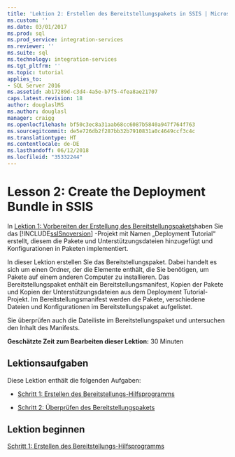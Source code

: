 ```yaml
---
title: 'Lektion 2: Erstellen des Bereitstellungspakets in SSIS | Microsoft-Dokumentation'
ms.custom: ''
ms.date: 03/01/2017
ms.prod: sql
ms.prod_service: integration-services
ms.reviewer: ''
ms.suite: sql
ms.technology: integration-services
ms.tgt_pltfrm: ''
ms.topic: tutorial
applies_to:
- SQL Server 2016
ms.assetid: ab17289d-c3d4-4a5e-b7f5-4fea8ae21707
caps.latest.revision: 18
author: douglaslMS
ms.author: douglasl
manager: craigg
ms.openlocfilehash: bf50c3ec8a31aab68cc6087b5840a947f764f763
ms.sourcegitcommit: de5e726db2f287bb32b7910831a0c4649ccf3c4c
ms.translationtype: HT
ms.contentlocale: de-DE
ms.lasthandoff: 06/12/2018
ms.locfileid: "35332244"
---
```

# <a name="lesson-2-create-the-deployment-bundle-in-ssis"></a>Lesson 2: Create the Deployment Bundle in SSIS
In [Lektion 1: Vorbereiten der Erstellung des Bereitstellungspakets](../integration-services/lesson-1-preparing-to-create-the-deployment-bundle.md)haben Sie das [!INCLUDE[ssISnoversion](../includes/ssisnoversion-md.md)] -Projekt mit Namen „Deployment Tutorial“ erstellt, diesem die Pakete und Unterstützungsdateien hinzugefügt und Konfigurationen in Paketen implementiert.  
  
In dieser Lektion erstellen Sie das Bereitstellungspaket. Dabei handelt es sich um einen Ordner, der die Elemente enthält, die Sie benötigen, um Pakete auf einem anderen Computer zu installieren. Das Bereitstellungspaket enthält ein Bereitstellungsmanifest, Kopien der Pakete und Kopien der Unterstützungsdateien aus dem Deployment Tutorial-Projekt. Im Bereitstellungsmanifest werden die Pakete, verschiedene Dateien und Konfigurationen im Bereitstellungspaket aufgelistet.  
  
Sie überprüfen auch die Dateiliste im Bereitstellungspaket und untersuchen den Inhalt des Manifests.  
  
**Geschätzte Zeit zum Bearbeiten dieser Lektion:** 30 Minuten  
  
## <a name="lesson-tasks"></a>Lektionsaufgaben  
Diese Lektion enthält die folgenden Aufgaben:  
  
-   [Schritt 1: Erstellen des Bereitstellungs-Hilfsprogramms](../integration-services/lesson-2-1-building-the-deployment-utility.md)  
  
-   [Schritt 2: Überprüfen des Bereitstellungspakets](../integration-services/lesson-2-2-verifying-the-deployment-bundle.md)  
  
## <a name="start-the-lesson"></a>Lektion beginnen  
[Schritt 1: Erstellen des Bereitstellungs-Hilfsprogramms](../integration-services/lesson-2-1-building-the-deployment-utility.md)  
  
  
  
